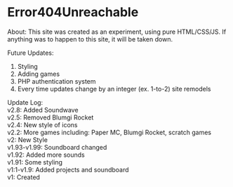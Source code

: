 # Error404Unreachable
About:
This site was created as an experiment, using pure HTML/CSS/JS. If anything was to happen to this site, it will be taken down.

Future Updates:
1. Styling
2. Adding games
3. PHP authentication system
4. Every time updates change by an integer (ex. 1-to-2) site remodels

Update Log:<br>
v2.8: Added Soundwave<br>
v2.5: Removed Blumgi Rocket<br>
v2.4: New style of icons<br>
v2.2: More games including: Paper MC, Blumgi Rocket, scratch games<br>
v2: New Style<br>
v1.93-v1.99: Soundboard changed <br>
v1.92: Added more sounds<br>
v1.91: Some styling<br>
v1:1-v1.9: Added projects and soundboard<br>
v1: Created
